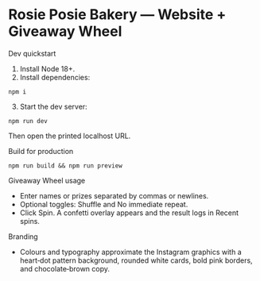 # Rosie Posie Bakery — Website + Giveaway Wheel

Dev quickstart

1. Install Node 18+.
2. Install dependencies:

```
npm i
```

3. Start the dev server:

```
npm run dev
```

Then open the printed localhost URL.

Build for production

```
npm run build && npm run preview
```

Giveaway Wheel usage
- Enter names or prizes separated by commas or newlines.
- Optional toggles: Shuffle and No immediate repeat.
- Click Spin. A confetti overlay appears and the result logs in Recent spins.

Branding
- Colours and typography approximate the Instagram graphics with a heart‑dot pattern background, rounded white cards, bold pink borders, and chocolate‑brown copy.
